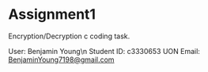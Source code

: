 # Assignment1
Encryption/Decryption c coding task.

User: Benjamin Young\n
Student ID: c3330653 UON
Email: BenjaminYoung7198@gmail.com

